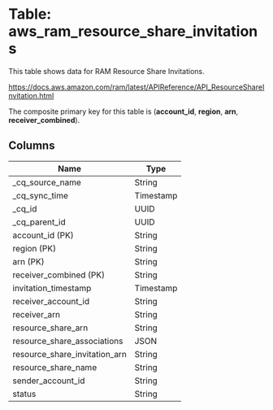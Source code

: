 # Table: aws_ram_resource_share_invitations

This table shows data for RAM Resource Share Invitations.

https://docs.aws.amazon.com/ram/latest/APIReference/API_ResourceShareInvitation.html

The composite primary key for this table is (**account_id**, **region**, **arn**, **receiver_combined**).

## Columns

| Name          | Type          |
| ------------- | ------------- |
|_cq_source_name|String|
|_cq_sync_time|Timestamp|
|_cq_id|UUID|
|_cq_parent_id|UUID|
|account_id (PK)|String|
|region (PK)|String|
|arn (PK)|String|
|receiver_combined (PK)|String|
|invitation_timestamp|Timestamp|
|receiver_account_id|String|
|receiver_arn|String|
|resource_share_arn|String|
|resource_share_associations|JSON|
|resource_share_invitation_arn|String|
|resource_share_name|String|
|sender_account_id|String|
|status|String|